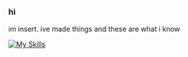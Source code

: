 ### hi

im insert. ive made things and these are what i know

[![My Skills](https://skillicons.dev/icons?i=js,html,css,java)](https://skillicons.dev)
